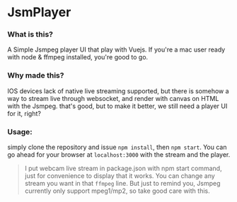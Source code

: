 # JsmPlayer
### What is this?
A Simple Jsmpeg player UI that play with Vuejs. If you're a mac user ready with node & ffmpeg installed, you're good to go.

### Why made this?
IOS devices lack of native live streaming supported, but there is somehow a way to stream live through websocket, and render with canvas on HTML with the Jsmpeg. that's good, but to make it better, we still need a player UI for it, right? 

### Usage:
simply clone the repository and issue ```npm install```, then ```npm start```.
You can go ahead for your browser at ```localhost:3000``` with the stream and the player.

> I put webcam live stream in package.json with npm start command, just for convenience to display that it works. You can change any stream you want in that ```ffmpeg``` line. But just to remind you, Jsmpeg currently only support mpeg1/mp2, so take good care with this.
